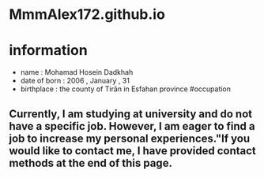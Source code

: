 # MmmAlex172.github.io
# information
- name : Mohamad Hosein Dadkhah
- date of born : 2006 , January , 31
- birthplace : the county of Tirān in Esfahan province
#occupation
## Currently, I am studying at university and do not have a specific job. However, I am eager to find a job to increase my personal experiences."If you would like to contact me, I have provided contact methods at the end of this page.
